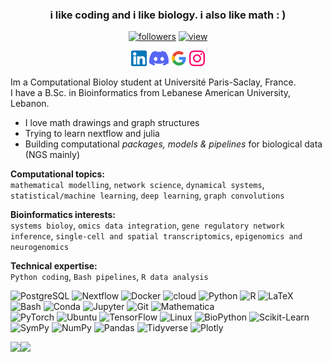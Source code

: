 ### <p align='center'> i like coding and i like biology. i also like math : ) </p>

<p align='center'>
<a href="https://github.com/raysas?tab=followers">
    <img alt="followers" title="Follow me on Github" src="https://custom-icon-badges.demolab.com/github/followers/raysas?color=2f6d94&labelColor=1283a3&style=for-the-badge&logo=person-add&label=Follow&logoColor=white"/></a>
<a href="https://github.com/raysas?tab=repositories">
    <img alt="view" title="viewers count" src="https://img.shields.io/badge/Projects-_?style=for-the-badge&logo=Github&labelColor=8e1247&color=a51554"/></a>
</p>
<p align='center'>
    <a href='https://www.linkedin.com/in/rayane-adam/'><img src='./icons/linkedin%20(1).png' width=25 height=25></a>
    <img src=./icons/discord.png height=25>
    <a href='emailto:rayane.s.adam@gmail.com'><img src=./icons/google.webp width=25 height=25></a>
    <a href='https://instagram.com/rayanewithane'><img src=./icons/instagram-color.svg width=25 height=25></a>
</p>

Im a Computational Bioloy student at Université Paris-Saclay, France.   
I have a B.Sc. in Bioinformatics from Lebanese American University, Lebanon.

* I love math drawings and graph structures
* Trying to learn nextflow and julia
* Building computational _packages, models & pipelines_ for biological data (NGS mainly)

<!-- I like learning new things and discussing ideas with others: -->

**Computational topics:**  
 `mathematical modelling`, `network science`, `dynamical systems`, `statistical/machine learning`,  `deep learning`, `graph convolutions`

**Bioinformatics interests:**  
 `systems bioloy`, `omics data integration`, `gene regulatory network inference`, `single-cell and spatial transcriptomics`, `epigenomics and neurogenomics`  

**Technical expertise:**  
 `Python coding`, `Bash pipelines`, `R data analysis`

![PostgreSQL](https://img.shields.io/badge/PostgreSQL-white?logo=postgresql&logoColor=336791) 
![Nextflow](https://img.shields.io/badge/Nextflow-white?logo=nextflow&logoColor=2C3E50) 
![Docker](https://img.shields.io/badge/Docker-white?logo=docker&logoColor=2496ED) 
![cloud](https://img.shields.io/badge/Cloud-white?logo=google-cloud&logoColor=4285F4)
![Python](https://img.shields.io/badge/Python-white?logo=python&logoColor=3776AB)
![R](https://img.shields.io/badge/R-white?logo=r&logoColor=276DC3)
![LaTeX](https://img.shields.io/badge/LaTeX-white?logo=latex&logoColor=008080)
![Bash](https://img.shields.io/badge/Bash-white?logo=gnubash&logoColor=4EAA25) 
![Conda](https://img.shields.io/badge/Conda-white?logo=anaconda&logoColor=44A833)
![Jupyter](https://img.shields.io/badge/Jupyter-white?logo=jupyter&logoColor=F37626)
![Git](https://img.shields.io/badge/Git-white?logo=git&logoColor=F05032)
![Mathematica](https://img.shields.io/badge/Mathematica-white?logo=wolfram-mathematica&logoColor=DD1100)   
![PyTorch](https://img.shields.io/badge/PyTorch-white?logo=pytorch&logoColor=EE4C2C)
![Ubuntu](https://img.shields.io/badge/Ubuntu-white?logo=ubuntu&logoColor=E95420)
![TensorFlow](https://img.shields.io/badge/TensorFlow-white?logo=tensorflow&logoColor=FF6F00)
![Linux](https://img.shields.io/badge/Linux-white?logo=linux&logoColor=FCC624)
![BioPython](https://img.shields.io/badge/BioPython-white?logo=python&logoColor=yellow)
![Scikit-Learn](https://img.shields.io/badge/Scikit--Learn-white?logo=scikit-learn&logoColor=F7931E)
![SymPy](https://img.shields.io/badge/SymPy-white?logo=sympy&logoColor=3B5526)
![NumPy](https://img.shields.io/badge/NumPy-white?logo=numpy&logoColor=013243) 
![Pandas](https://img.shields.io/badge/Pandas-white?logo=pandas&logoColor=150458) 
![Tidyverse](https://img.shields.io/badge/Tidyverse-white?logo=r&logoColor=276DC3) 
![Plotly](https://img.shields.io/badge/Plotly-white?logo=plotly&logoColor=3F4F75) 



<p>
<img src='https://github.com/raysas/markdown_test/blob/main/metrics.classic.svg' height=250><img src='https://github.com/raysas/markdown_test/blob/main/metrics.plugin.isocalendar.fullyear.svg' height=250>
</p>
